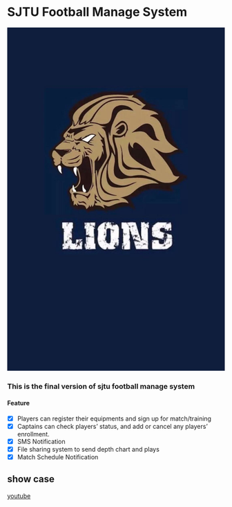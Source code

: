 # SJTU Football Manage System
![lion](https://github.com/zhao828/SJTU-Football/blob/master/WechatIMG380.jpeg "lion")
### This is the final version of sjtu football manage system
#### Feature
- [x] Players can register their equipments and sign up for match/training
- [x] Captains can check players’ status, and add or cancel any players’ enrollment.
- [x] SMS  Notification
- [x] File sharing system to send depth chart and plays
- [x] Match Schedule Notification

## show case

[youtube](https://youtu.be/3buaa4gWVa4 'showcase_video')
